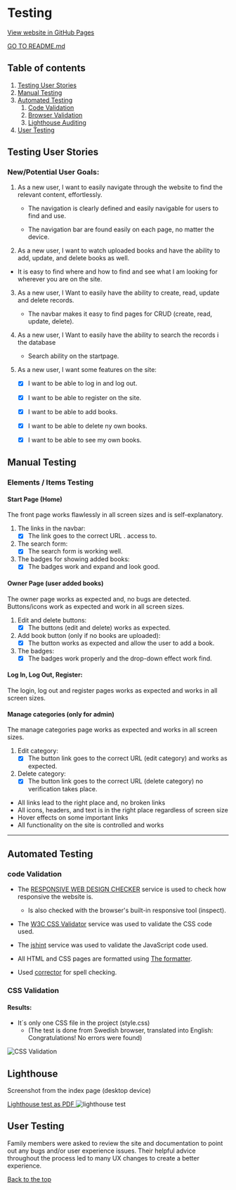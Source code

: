 # Testing

[View website in GitHub Pages](https://milestone-3-book-review.herokuapp.com/)

[GO TO README.md](README.md)

## Table of contents

1. [Testing User Stories](#Testing-User-Stories)
2. [Manual Testing](#Manual-Testing)
3. [Automated Testing](#Automated-Testing)
   1. [Code Validation](#Code-Validation)
   2. [Browser Validation](#HTML-Validation)
   3. [Lighthouse Auditing](#Lighthouse)
4. [User Testing](#User-Testing)

## Testing User Stories

### New/Potential User Goals:

1. As a new user, I want to easily navigate through the website to find the relevant content, effortlessly.

   - The navigation is clearly defined and easily navigable for users to find and use.

   - The navigation bar are found easily on each page, no matter the device.

2. As a new user, I want to watch uploaded books and have the ability to add, update, and delete books as well.

- It is easy to find where and how to find and see what I am looking for wherever you are on the site.

3. As a new user, I Want to easily have the ability to create, read, update and delete records.

   - The navbar makes it easy to find pages for CRUD (create, read, update, delete).

4. As a new user, I Want to easily have the ability to search the records i the database

   - Search ability on the startpage.

5. As a new user, I want some features on the site:

   - [x] I want to be able to log in and log out.

   - [x] I want to be able to register on the site.

   - [x] I want to be able to add books.

   - [x] I want to be able to delete ny own books.

   - [x] I want to be able to see my own books.

## Manual Testing

### Elements / Items Testing

#### Start Page (Home)

The front page works flawlessly in all screen sizes and is self-explanatory.

1. The links in the navbar:
   - [x] The link goes to the correct URL .
         access to.
2. The search form:
   - [x] The search form is working well.
3. The badges for showing added books:
   - [x] The badges work and expand and look good.

#### Owner Page (user added books)

The owner page works as expected and, no bugs are detected. Buttons/icons work as expected and work in all screen sizes.

1. Edit and delete buttons:
   - [x] The buttons (edit and delete) works as expected.
2. Add book button (only if no books are uploaded):
   - [x] The button works as expected and allow the user to add a book.
3. The badges:
   - [x] The badges work properly and the drop-down effect work find.

#### Log In, Log Out, Register:

The login, log out and register pages works as expected and works in all screen sizes.

#### Manage categories (only for admin)

The manage categories page works as expected and works in all screen sizes.

1. Edit category:
   - [x] The button link goes to the correct URL (edit category) and works as expected.
2. Delete category:
   - [x] The button link goes to the correct URL (delete category) no verification takes place.

- All links lead to the right place and, no broken links
- All icons, headers, and text is in the right place regardless of screen size
- Hover effects on some important links
- All functionality on the site is controlled and works

---

## Automated Testing

### code Validation

- The [RESPONSIVE WEB DESIGN CHECKER](http://ami.responsivedesign.is/) service is used to check how responsive the website is.

  - Is also checked with the browser's built-in responsive tool (inspect).

- The [W3C CSS Validator](https://jigsaw.w3.org/css-validator/) service was used to validate the CSS code used.

- The [jshint](https://jshint.com/) service was used to validate the JavaScript code used.

- All HTML and CSS pages are formatted using [The formatter](https://www.freeformatter.com/).

- Used [corrector](https://www.corrector.co/) for spell checking.

### CSS Validation

#### Results:

- It´s only one CSS file in the project (style.css)
  - (The test is done from Swedish browser, translated into English: Congratulations! No errors were found)

![CSS Validation](assets/readme-resources/css-validaor-image.jpg)

## Lighthouse

Screenshot from the index page (desktop device)

[Lighthouse test as PDF ](assets/readme-resources/lighthouse.pdf)
![lighthouse test](assets/readme-resources/lighthouse-index.jpg)

## User Testing

Family members were asked to review the site and documentation to point out any bugs and/or user experience issues. Their helpful advice throughout the process led to many UX changes to create a better experience.

[Back to the top](#Testing)
